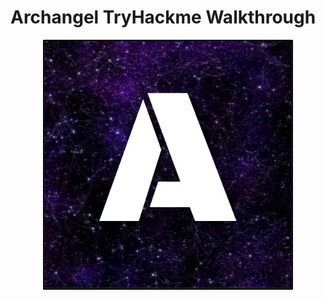 # Archangel TryHackme Walkthrough

<p align="center">
  <img width="400" height="400" src="https://github.com/ceortiz33/tryhackme/blob/main/Archangel/images/archangel_logo.png">
</p>

